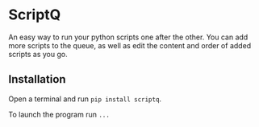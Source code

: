 ScriptQ
====================================================

An easy way to run your python scripts one after the other. 
You can add more scripts to the queue, as well as edit the content and order of added scripts as you go.

Installation
------------

Open a terminal and run ``pip install scriptq``.

To launch the program run ``...``